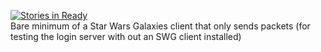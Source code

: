 [![Stories in Ready](http://badge.waffle.io/thoop/swg-client-node.png)](http://waffle.io/thoop/swg-client-node)  
Bare minimum of a Star Wars Galaxies client that only sends packets (for testing the login server with out an SWG client installed)
